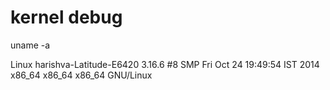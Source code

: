 kernel debug
======
uname -a

Linux harishva-Latitude-E6420 3.16.6 #8 SMP Fri Oct 24 19:49:54 IST 2014 x86_64 x86_64 x86_64 GNU/Linux

